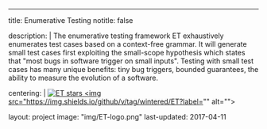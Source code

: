 ---
title: Enumerative Testing
notitle: false 

description: |
    The enumerative testing framework ET exhaustively enumerates test cases based on a context-free grammar. It will generate small test cases first exploiting the small-scope hypothesis which states that "most bugs in software trigger on small inputs". Testing with small test cases has many unique benefits: tiny bug triggers, bounded guarantees, the ability to measure the evolution of a software.

centering: |
    <a href="https://github.com/wintered/ET"> <img src="https://img.shields.io/github/stars/wintered/ET?label=ET&style=social" alt="ET stars"> </a>
    <a href="https://github.com/wintered/ET"><img src="https://img.shields.io/github/v/tag/wintered/ET?label="" alt=""></a>

layout: project
image: "img/ET-logo.png"
last-updated: 2017-04-11
